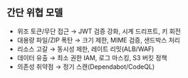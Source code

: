 ## 간단 위협 모델

- 위조 토큰/무단 접근 → JWT 검증 강화, 시계 드리프트, 키 회전
- 대용량 파일/ZIP 폭탄 → 크기 제한, MIME 검증, 샌드박스 처리
- 리소스 고갈 → 동시성 제한, 레이트 리밋(ALB/WAF)
- 데이터 유출 → 최소 권한 IAM, 로그 마스킹, S3 버킷 정책
- 의존성 취약점 → 정기 스캔(Dependabot/CodeQL)

